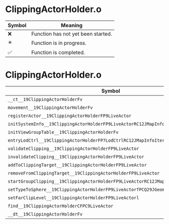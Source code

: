 # ClippingActorHolder.o
| Symbol | Meaning 
| ------------- | ------------- 
| :x: | Function has not yet been started. 
| :eight_pointed_black_star: | Function is in progress. 
| :white_check_mark: | Function is completed. 


# ClippingActorHolder.o
| Symbol | Decompiled? |
| ------------- | ------------- |
| `__ct__19ClippingActorHolderFv` | :white_check_mark: |
| `movement__19ClippingActorHolderFv` | :white_check_mark: |
| `registerActor__19ClippingActorHolderFP9LiveActor` | :white_check_mark: |
| `initSystemInfo__19ClippingActorHolderFP9LiveActorRC12JMapInfoIter` | :white_check_mark: |
| `initViewGroupTable__19ClippingActorHolderFv` | :x: |
| `entryLodCtrl__19ClippingActorHolderFP7LodCtrlRC12JMapInfoIter` | :white_check_mark: |
| `validateClipping__19ClippingActorHolderFP9LiveActor` | :white_check_mark: |
| `invalidateClipping__19ClippingActorHolderFP9LiveActor` | :white_check_mark: |
| `addToClippingTarget__19ClippingActorHolderFP9LiveActor` | :x: |
| `removeFromClippingTarget__19ClippingActorHolderFP9LiveActor` | :x: |
| `startGroupClipping__19ClippingActorHolderFP9LiveActorRC12JMapInfoIter` | :x: |
| `setTypeToSphere__19ClippingActorHolderFP9LiveActorfPCQ29JGeometry8TVec3&lt;f&gt;` | :white_check_mark: |
| `setFarClipLevel__19ClippingActorHolderFP9LiveActorl` | :x: |
| `find__19ClippingActorHolderCFPC9LiveActor` | :x: |
| `__dt__19ClippingActorHolderFv` | :white_check_mark: |
